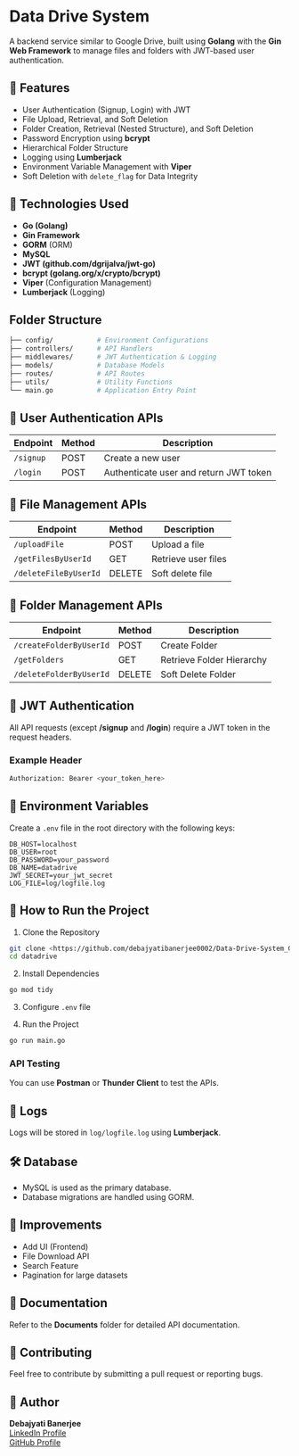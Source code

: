 # Data Drive System

A backend service similar to Google Drive, built using **Golang** with the **Gin Web Framework** to manage files and folders with JWT-based user authentication.

## 📌 Features

- User Authentication (Signup, Login) with JWT
- File Upload, Retrieval, and Soft Deletion
- Folder Creation, Retrieval (Nested Structure), and Soft Deletion
- Password Encryption using **bcrypt**
- Hierarchical Folder Structure
- Logging using **Lumberjack**
- Environment Variable Management with **Viper**
- Soft Deletion with `delete_flag` for Data Integrity

## 🔑 Technologies Used

- **Go (Golang)**
- **Gin Framework**
- **GORM** (ORM)
- **MySQL**
- **JWT (github.com/dgrijalva/jwt-go)**
- **bcrypt (golang.org/x/crypto/bcrypt)**
- **Viper** (Configuration Management)
- **Lumberjack** (Logging)

## Folder Structure

```bash
├── config/           # Environment Configurations
├── controllers/      # API Handlers
├── middlewares/      # JWT Authentication & Logging
├── models/           # Database Models
├── routes/           # API Routes
├── utils/            # Utility Functions
└── main.go           # Application Entry Point
```

## 🔐 User Authentication APIs

| Endpoint  | Method | Description                            |
| --------- | ------ | -------------------------------------- |
| `/signup` | POST   | Create a new user                      |
| `/login`  | POST   | Authenticate user and return JWT token |

## 📄 File Management APIs

| Endpoint              | Method | Description         |
| --------------------- | ------ | ------------------- |
| `/uploadFile`         | POST   | Upload a file       |
| `/getFilesByUserId`   | GET    | Retrieve user files |
| `/deleteFileByUserId` | DELETE | Soft delete file    |

## 📂 Folder Management APIs

| Endpoint                | Method | Description               |
| ----------------------- | ------ | ------------------------- |
| `/createFolderByUserId` | POST   | Create Folder             |
| `/getFolders`           | GET    | Retrieve Folder Hierarchy |
| `/deleteFolderByUserId` | DELETE | Soft Delete Folder        |

## 🔑 JWT Authentication

All API requests (except **/signup** and **/login**) require a JWT token in the request headers.

### Example Header

```bash
Authorization: Bearer <your_token_here>
```

## 🔧 Environment Variables

Create a `.env` file in the root directory with the following keys:

```env
DB_HOST=localhost
DB_USER=root
DB_PASSWORD=your_password
DB_NAME=datadrive
JWT_SECRET=your_jwt_secret
LOG_FILE=log/logfile.log
```

## 🚀 How to Run the Project

1. Clone the Repository

```bash
git clone <https://github.com/debajyatibanerjee0002/Data-Drive-System_GDrive.git>
cd datadrive
```

2. Install Dependencies

```bash
go mod tidy
```

3. Configure `.env` file

4. Run the Project

```bash
go run main.go
```

### API Testing

You can use **Postman** or **Thunder Client** to test the APIs.

## 📌 Logs

Logs will be stored in `log/logfile.log` using **Lumberjack**.

## 🛠️ Database

- MySQL is used as the primary database.
- Database migrations are handled using GORM.

## 🧠 Improvements

- Add UI (Frontend)
- File Download API
- Search Feature
- Pagination for large datasets

## 📄 Documentation

Refer to the **Documents** folder for detailed API documentation.

## 🤝 Contributing

Feel free to contribute by submitting a pull request or reporting bugs.

## 📌 Author

**Debajyati Banerjee**  
[LinkedIn Profile](https://www.linkedin.com/in/debajyatibanerjee0002/)  
[GitHub Profile](https://github.com/debajyatibanerjee0002/Data-Drive-System_GDrive)
